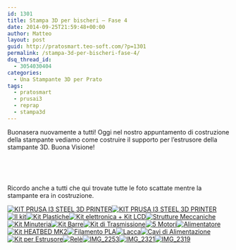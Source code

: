 ```yaml
---
id: 1301
title: Stampa 3D per bischeri – Fase 4
date: 2014-09-25T21:59:48+00:00
author: Matteo
layout: post
guid: http://pratosmart.teo-soft.com/?p=1301
permalink: /stampa-3d-per-bischeri-fase-4/
dsq_thread_id:
  - 3054030404
categories:
  - Una Stampante 3D per Prato
tags:
  - pratosmart
  - prusai3
  - reprap
  - stampa3d
---
```

Buonasera nuovamente a tutti! Oggi nel nostro appuntamento di costruzione della stampante vediamo come costruire il supporto per l&#8217;estrusore della stampante 3D. Buona Visione!

&nbsp;
  

  
&nbsp;

Ricordo anche a tutti che qui trovate tutte le foto scattate mentre la stampante era in costruzione.

<!-- Flickr Photostream by Miro Mannino -->

<div id="flickrGal6" class="justified-gallery" >
  <a href="https://www.flickr.com/photos/125814874@N05/14981541499/in/set-72157647321268121/lightbox" target="_blank" title="KIT PRUSA I3 STEEL 3D PRINTER"><img alt="KIT PRUSA I3 STEEL 3D PRINTER" src="https://farm4.static.flickr.com/3860/14981541499_ebb4e40c55_m.jpg" data-safe-src="https://farm4.static.flickr.com/3860/14981541499_ebb4e40c55_m.jpg" /></a><a href="https://www.flickr.com/photos/125814874@N05/14981704897/in/set-72157647321268121/lightbox" target="_blank" title="KIT PRUSA I3 STEEL 3D PRINTER"><img alt="KIT PRUSA I3 STEEL 3D PRINTER" src="https://farm4.static.flickr.com/3855/14981704897_a2e275c68c_m.jpg" data-safe-src="https://farm4.static.flickr.com/3855/14981704897_a2e275c68c_m.jpg" /></a><a href="https://www.flickr.com/photos/125814874@N05/15145242936/in/set-72157647321268121/lightbox" target="_blank" title="Il kit"><img alt="Il kit" src="https://farm4.static.flickr.com/3920/15145242936_000f8b36ce_m.jpg" data-safe-src="https://farm4.static.flickr.com/3920/15145242936_000f8b36ce_m.jpg" /></a><a href="https://www.flickr.com/photos/125814874@N05/14981603310/in/set-72157647321268121/lightbox" target="_blank" title="Kit Plastiche"><img alt="Kit Plastiche" src="https://farm4.static.flickr.com/3857/14981603310_83e43d2a43_m.jpg" data-safe-src="https://farm4.static.flickr.com/3857/14981603310_83e43d2a43_m.jpg" /></a><a href="https://www.flickr.com/photos/125814874@N05/15165259911/in/set-72157647321268121/lightbox" target="_blank" title="Kit elettronica +  Kit LCD"><img alt="Kit elettronica +  Kit LCD" src="https://farm4.static.flickr.com/3887/15165259911_4c2d7bd9a9_m.jpg" data-safe-src="https://farm4.static.flickr.com/3887/15165259911_4c2d7bd9a9_m.jpg" /></a><a href="https://www.flickr.com/photos/125814874@N05/15168246085/in/set-72157647321268121/lightbox" target="_blank" title="Strutture Meccaniche"><img alt="Strutture Meccaniche" src="https://farm6.static.flickr.com/5568/15168246085_61c178b32a_m.jpg" data-safe-src="https://farm6.static.flickr.com/5568/15168246085_61c178b32a_m.jpg" /></a><a href="https://www.flickr.com/photos/125814874@N05/15168236355/in/set-72157647321268121/lightbox" target="_blank" title="Kit Minuteria"><img alt="Kit Minuteria" src="https://farm6.static.flickr.com/5574/15168236355_b1e0beeef9_m.jpg" data-safe-src="https://farm6.static.flickr.com/5574/15168236355_b1e0beeef9_m.jpg" /></a><a href="https://www.flickr.com/photos/125814874@N05/14981651958/in/set-72157647321268121/lightbox" target="_blank" title="Kit Barre"><img alt="Kit Barre" src="https://farm6.static.flickr.com/5580/14981651958_cb01ee5304_m.jpg" data-safe-src="https://farm6.static.flickr.com/5580/14981651958_cb01ee5304_m.jpg" /></a><a href="https://www.flickr.com/photos/125814874@N05/15167837502/in/set-72157647321268121/lightbox" target="_blank" title="Kit di Trasmissione"><img alt="Kit di Trasmissione" src="https://farm6.static.flickr.com/5558/15167837502_4ea609c899_m.jpg" data-safe-src="https://farm6.static.flickr.com/5558/15167837502_4ea609c899_m.jpg" /></a><a href="https://www.flickr.com/photos/125814874@N05/15145183756/in/set-72157647321268121/lightbox" target="_blank" title="5 Motori"><img alt="5 Motori" src="https://farm6.static.flickr.com/5556/15145183756_a7fb9c479e_m.jpg" data-safe-src="https://farm6.static.flickr.com/5556/15145183756_a7fb9c479e_m.jpg" /></a><a href="https://www.flickr.com/photos/125814874@N05/14981625298/in/set-72157647321268121/lightbox" target="_blank" title="Alimentatore"><img alt="Alimentatore" src="https://farm6.static.flickr.com/5571/14981625298_4cff08dc21_m.jpg" data-safe-src="https://farm6.static.flickr.com/5571/14981625298_4cff08dc21_m.jpg" /></a><a href="https://www.flickr.com/photos/125814874@N05/15167807302/in/set-72157647321268121/lightbox" target="_blank" title="Kit HEATBED MK2"><img alt="Kit HEATBED MK2" src="https://farm6.static.flickr.com/5596/15167807302_e1fd485ba3_m.jpg" data-safe-src="https://farm6.static.flickr.com/5596/15167807302_e1fd485ba3_m.jpg" /></a><a href="https://www.flickr.com/photos/125814874@N05/15167798042/in/set-72157647321268121/lightbox" target="_blank" title="Filamento PLA"><img alt="Filamento PLA" src="https://farm4.static.flickr.com/3900/15167798042_d3a0b93538_m.jpg" data-safe-src="https://farm4.static.flickr.com/3900/15167798042_d3a0b93538_m.jpg" /></a><a href="https://www.flickr.com/photos/125814874@N05/15168172615/in/set-72157647321268121/lightbox" target="_blank" title="Lacca"><img alt="Lacca" src="https://farm4.static.flickr.com/3855/15168172615_ec379d103c_m.jpg" data-safe-src="https://farm4.static.flickr.com/3855/15168172615_ec379d103c_m.jpg" /></a><a href="https://www.flickr.com/photos/125814874@N05/15168164985/in/set-72157647321268121/lightbox" target="_blank" title="Cavi di Alimentazione"><img alt="Cavi di Alimentazione" src="https://farm4.static.flickr.com/3854/15168164985_f6502d4dbe_m.jpg" data-safe-src="https://farm4.static.flickr.com/3854/15168164985_f6502d4dbe_m.jpg" /></a><a href="https://www.flickr.com/photos/125814874@N05/15145131146/in/set-72157647321268121/lightbox" target="_blank" title="Kit per Estrusore"><img alt="Kit per Estrusore" src="https://farm4.static.flickr.com/3893/15145131146_2a67c62829_m.jpg" data-safe-src="https://farm4.static.flickr.com/3893/15145131146_2a67c62829_m.jpg" /></a><a href="https://www.flickr.com/photos/125814874@N05/14981576118/in/set-72157647321268121/lightbox" target="_blank" title="Relè"><img alt="Relè" src="https://farm4.static.flickr.com/3919/14981576118_be321d0485_m.jpg" data-safe-src="https://farm4.static.flickr.com/3919/14981576118_be321d0485_m.jpg" /></a><a href="https://www.flickr.com/photos/125814874@N05/15353736615/in/set-72157647321268121/lightbox" target="_blank" title="IMG_2253"><img alt="IMG_2253" src="https://farm4.static.flickr.com/3877/15353736615_c3f04a5ff7_m.jpg" data-safe-src="https://farm4.static.flickr.com/3877/15353736615_c3f04a5ff7_m.jpg" /></a><a href="https://www.flickr.com/photos/125814874@N05/15167013189/in/set-72157647321268121/lightbox" target="_blank" title="IMG_2321"><img alt="IMG_2321" src="https://farm4.static.flickr.com/3885/15167013189_9f2a8b683a_m.jpg" data-safe-src="https://farm4.static.flickr.com/3885/15167013189_9f2a8b683a_m.jpg" /></a><a href="https://www.flickr.com/photos/125814874@N05/15167012569/in/set-72157647321268121/lightbox" target="_blank" title="IMG_2319"><img alt="IMG_2319" src="https://farm4.static.flickr.com/3895/15167012569_46bfb8e8d1_m.jpg" data-safe-src="https://farm4.static.flickr.com/3895/15167012569_46bfb8e8d1_m.jpg" /></a>
</div>

&nbsp;